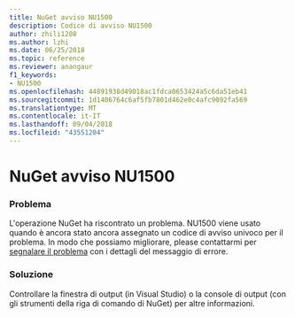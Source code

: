 ```yaml
---
title: NuGet avviso NU1500
description: Codice di avviso NU1500
author: zhili1208
ms.author: lzhi
ms.date: 06/25/2018
ms.topic: reference
ms.reviewer: anangaur
f1_keywords:
- NU1500
ms.openlocfilehash: 44891938d49018ac1fdca0653424a5c6da51eb41
ms.sourcegitcommit: 1d1406764c6af5fb7801d462e0c4afc9092fa569
ms.translationtype: MT
ms.contentlocale: it-IT
ms.lasthandoff: 09/04/2018
ms.locfileid: "43551204"
---
```

# <a name="nuget-warning-nu1500"></a>NuGet avviso NU1500

### <a name="issue"></a>Problema
L'operazione NuGet ha riscontrato un problema. NU1500 viene usato quando è ancora stato ancora assegnato un codice di avviso univoco per il problema. In modo che possiamo migliorare, please contattarmi per [segnalare il problema](https://github.com/nuget/home/issues) con i dettagli del messaggio di errore.

### <a name="solution"></a>Soluzione
Controllare la finestra di output (in Visual Studio) o la console di output (con gli strumenti della riga di comando di NuGet) per altre informazioni.